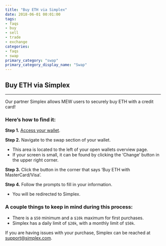 ```yaml
---
title: "Buy ETH via Simplex"
date: 2018-06-01 00:01:00
tags:
- faqs
- buy
- sell
- trade
- exchange
categories:
- faqs
- swap
primary_category: "swap"
primary_category_display_name: "Swap"
---
```


## Buy ETH via Simplex
***

Our partner Simplex allows MEW users to securely buy ETH with a credit card! 



### Here’s how to find it:

**Step 1.** [Access your wallet](). 

**Step 2.** Navigate to the swap section of your wallet. 
* This area is located to the left of your open wallets overview page. 
* If your screen is small, it can be found by clicking the ‘Change’ button in the upper right corner. 

**Step 3.** Click the button in the corner that says ‘Buy ETH with MasterCard/Visa’.

**Step 4.** Follow the prompts to fill in your information.
* You will be redirected to Simplex. 



### A couple things to keep in mind during this process: 

* There is a `$50` minimum and a `$10k` maximum for first purchases.
* Simplex has a daily limit of `$20k`, with a monthly limit of `$50k`. 

If you are having issues with your purchase, Simplex can be reached at support@simplex.com. 
